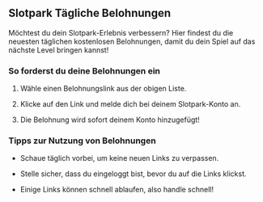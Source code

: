 ## Slotpark Tägliche Belohnungen


Möchtest du dein Slotpark-Erlebnis verbessern? Hier findest du die neuesten täglichen kostenlosen Belohnungen, damit du dein Spiel auf das nächste Level bringen kannst!


### So forderst du deine Belohnungen ein

1. Wähle einen Belohnungslink aus der obigen Liste.

2. Klicke auf den Link und melde dich bei deinem Slotpark-Konto an.

3. Die Belohnung wird sofort deinem Konto hinzugefügt!


### Tipps zur Nutzung von Belohnungen

- Schaue täglich vorbei, um keine neuen Links zu verpassen.

- Stelle sicher, dass du eingeloggt bist, bevor du auf die Links klickst.

- Einige Links können schnell ablaufen, also handle schnell!

